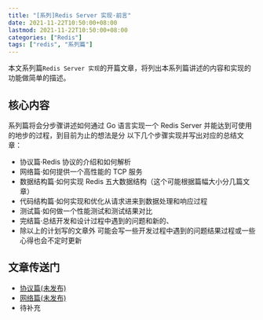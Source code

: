 ```yaml
---
title: "[系列]Redis Server 实现·前言"
date: 2021-11-22T10:50:00+08:00
lastmod: 2021-11-22T10:50:00+08:00
categories: ["Redis"]
tags: ["redis", "系列篇"]
---
```


本文系列篇`Redis Server 实现`的开篇文章，将列出本系列篇讲述的内容和实现的功能做简单的描述。

## 核心内容

系列篇将会分步骤讲述如何通过 Go 语言实现一个 Redis Server 并能达到可使用的地步的过程，到目前为止的想法是分
以下几个步骤实现并写出对应的总结文章：

- 协议篇·Redis 协议的介绍和如何解析
- 网络篇·如何提供一个高性能的 TCP 服务
- 数据结构篇·如何实现 Redis 五大数据结构（这个可能根据篇幅大小分几篇文章）
- 代码结构篇·如何实现和优化从请求进来到数据处理和响应过程
- 测试篇·如何做一个性能测试和测试结果对比
- 完结篇·总结开发和设计过程中遇到的问题和新的、
- 除以上的计划写的文章外 可能会写一些开发过程中遇到的问题结果过程或一些心得也会不定时更新

## 文章传送门

- [协议篇(未发布)](https://yusank.github.io/posts/redis-server-protocol/)
- [网络篇(未发布)](https://yusank.github.io)
- 待补充